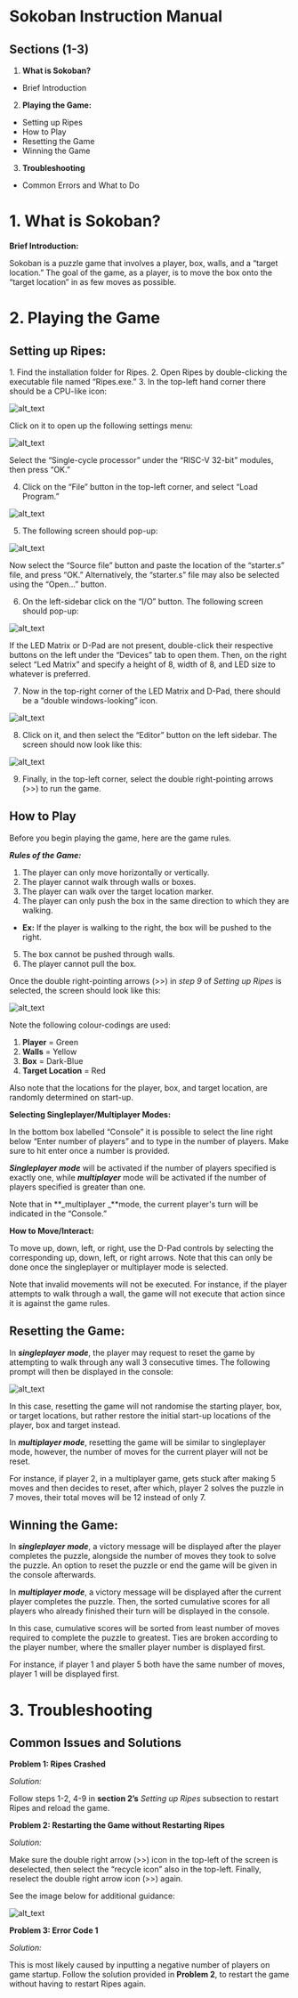
<h1>Sokoban Instruction Manual</h1>

<h2>Sections (1-3)</h2>

1. **What is Sokoban?**
* Brief Introduction
2. **Playing the Game:**
* Setting up Ripes
* How to Play
* Resetting the Game
* Winning the Game
3. **Troubleshooting**
* Common Errors and What to Do

<h1>1. What is Sokoban?</h1>

**Brief Introduction:**

Sokoban is a puzzle game that involves a player, box, walls, and a “target location.” The goal of the game, as a player, is to move the box onto the “target location” in as few moves as possible.

<h1>2. Playing the Game</h1>

<h2>Setting up Ripes:</h2>
1. Find the installation folder for Ripes.
2. Open Ripes by double-clicking the executable file named “Ripes.exe.”
3. In the top-left hand corner there should be a CPU-like icon:

![alt_text](images/image1.png "image_tooltip")

Click on it to open up the following settings menu:

![alt_text](images/image2.png "image_tooltip")

Select the “Single-cycle processor” under the “RISC-V 32-bit” modules, then press “OK.”

4. Click on the “File” button in the top-left corner, and select “Load Program.”

![alt_text](images/image3.png "image_tooltip")

5. The following screen should pop-up:

![alt_text](images/image4.png "image_tooltip")

Now select the “Source file” button and paste the location of the “starter.s” file, and press “OK.” Alternatively, the “starter.s” file may also be selected using the “Open…” button.

6. On the left-sidebar click on the “I/O” button. The following screen should pop-up:

![alt_text](images/image5.png "image_tooltip")

If the LED Matrix or D-Pad are not present, double-click their respective buttons on the left under the “Devices” tab to open them. Then, on the right select “Led Matrix” and specify a height of 8, width of 8, and LED size to whatever is preferred.

7. Now in the top-right corner of the LED Matrix and D-Pad, there should be a “double windows-looking” icon.

![alt_text](images/image6.png "image_tooltip")

8. Click on it, and then select the “Editor” button on the left sidebar. The screen should now look like this:

![alt_text](images/image7.png "image_tooltip")

9. Finally, in the top-left corner, select the double right-pointing arrows (>>) to run the game.

<h2>How to Play</h2>

Before you begin playing the game, here are the game rules.

**_Rules of the Game:_**

1. The player can only move horizontally or vertically.
2. The player cannot walk through walls or boxes.
3. The player can walk over the target location marker.
4. The player can only push the box in the same direction to which they are walking. 
* **Ex:** If the player is walking to the right, the box will be pushed to the right.
5. The box cannot be pushed through walls.
6. The player cannot pull the box.

Once the double right-pointing arrows (>>) in _step 9_ of _Setting up Ripes_ is selected, the screen should look like this:

![alt_text](images/image8.png "image_tooltip")

Note the following colour-codings are used:

1. **Player** = Green
2. **Walls** = Yellow
3. **Box** = Dark-Blue
4. **Target Location** = Red

Also note that the locations for the player, box, and target location, are randomly determined on start-up.

**Selecting Singleplayer/Multiplayer Modes:**

In the bottom box labelled “Console” it is possible to select the line right below “Enter number of players” and to type in the number of players. Make sure to hit enter once a number is provided.

**_Singleplayer mode_** will be activated if the number of players specified is exactly one, while **_multiplayer_** mode will be activated if the number of players specified is greater than one.

Note that in **_multiplayer _**mode, the current player's turn will be indicated in the “Console.”

**How to Move/Interact:**

To move up, down, left, or right, use the D-Pad controls by selecting the corresponding up, down, left, or right arrows. Note that this can only be done once the singleplayer or multiplayer mode is selected. 

Note that invalid movements will not be executed. For instance, if the player attempts to walk through a wall, the game will not execute that action since it is against the game rules. 

<h2>Resetting the Game:</h2>

In **_singleplayer mode_**, the player may request to reset the game by attempting to walk through any wall 3 consecutive times. The following prompt will then be displayed in the console:

![alt_text](images/image9.png "image_tooltip")

In this case, resetting the game will not randomise the starting player, box, or target locations, but rather restore the initial start-up locations of the player, box and target instead.

In **_multiplayer mode_**, resetting the game will be similar to singleplayer mode, however, the number of moves for the current player will not be reset. 

For instance, if player 2, in a multiplayer game, gets stuck after making 5 moves and then decides to reset, after which, player 2 solves the puzzle in 7 moves, their total moves will be 12 instead of only 7. 

<h2>Winning the Game:</h2>

In **_singleplayer mode_**, a victory message will be displayed after the player completes the puzzle, alongside the number of moves they took to solve the puzzle. An option to reset the puzzle or end the game will be given in the console afterwards.

In **_multiplayer mode_**, a victory message will be displayed after the current player completes the puzzle. Then, the sorted cumulative scores for all players who already finished their turn will be displayed in the console.

In this case, cumulative scores will be sorted from least number of moves required to complete the puzzle to greatest. Ties are broken according to the player number, where the smaller player number is displayed first.

For instance, if player 1 and player 5 both have the same number of moves, player 1 will be displayed first.

<h1>3. Troubleshooting</h1>

<h2>Common Issues and Solutions</h2>

**Problem 1: Ripes Crashed**

_Solution:_

Follow steps 1-2, 4-9 in **section 2’s** _Setting up Ripes_ subsection to restart Ripes and reload the game.

**Problem 2: Restarting the Game without Restarting Ripes**

_Solution:_

Make sure the double right arrow (>>) icon in the top-left of the screen is deselected, then select the “recycle icon” also in the top-left. Finally, reselect the double right arrow icon (>>) again. 

See the image below for additional guidance:

![alt_text](images/image10.png "image_tooltip")


**Problem 3: Error Code 1**

_Solution:_

This is most likely caused by inputting a negative number of players on game startup. Follow the solution provided in **Problem 2**, to restart the game without having to restart Ripes again. 
